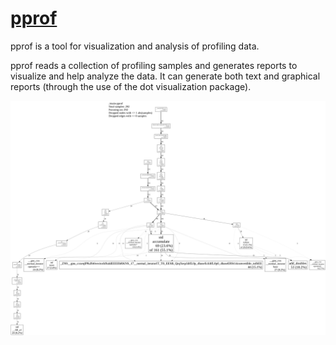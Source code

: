 # [pprof](https://github.com/google/pprof)

pprof is a tool for visualization and analysis of profiling data.

pprof reads a collection of profiling samples and generates reports to visualize and help analyze the data. It can generate both text and graphical reports (through the use of the dot visualization package).

![main-pprof](img/main-pprof.png)
